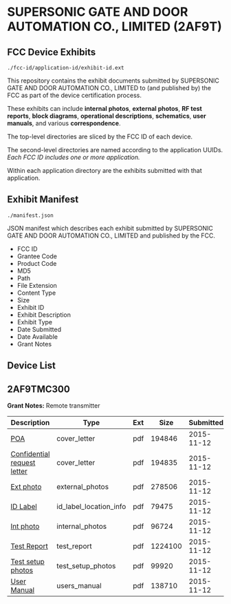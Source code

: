 # SUPERSONIC GATE AND DOOR AUTOMATION CO., LIMITED (2AF9T)
## FCC Device Exhibits

```
./fcc-id/application-id/exhibit-id.ext
```

This repository contains the exhibit documents submitted by SUPERSONIC GATE AND DOOR AUTOMATION CO., LIMITED to (and published by) the FCC as part of the device certification process.

These exhibits can include **internal photos**, **external photos**, **RF test reports**, **block diagrams**, **operational descriptions**, **schematics**, **user manuals**, and various **correspondence**.

The top-level directories are sliced by the FCC ID of each device.

The second-level directories are named according to the application UUIDs. *Each FCC ID includes one or more application.*

Within each application directory are the exhibits submitted with that application. 

## Exhibit Manifest

```
./manifest.json
```

JSON manifest which describes each exhibit submitted by SUPERSONIC GATE AND DOOR AUTOMATION CO., LIMITED and published by the FCC.

- FCC ID
- Grantee Code
- Product Code
- MD5
- Path
- File Extension
- Content Type
- Size
- Exhibit ID
- Exhibit Description
- Exhibit Type
- Date Submitted
- Date Available
- Grant Notes

## Device List
## 2AF9TMC300
**Grant Notes:** Remote transmitter

| Description | Type | Ext | Size | Submitted | Available |
| ----------- | ---- | --- | ---- | --------- | --------- |
| [POA](2AF9TMC300/35399ced4865a1bf9700e7e493a83dad/2811145.pdf) | cover_letter | pdf | 194846 | 2015-11-12 | 2015-11-13 |
| [Confidential request letter](2AF9TMC300/35399ced4865a1bf9700e7e493a83dad/2811146.pdf) | cover_letter | pdf | 194835 | 2015-11-12 | 2015-11-13 |
| [Ext photo](2AF9TMC300/35399ced4865a1bf9700e7e493a83dad/2811149.pdf) | external_photos | pdf | 278506 | 2015-11-12 | 2015-11-13 |
| [ID Label](2AF9TMC300/35399ced4865a1bf9700e7e493a83dad/2811151.pdf) | id_label_location_info | pdf | 79475 | 2015-11-12 | 2015-11-13 |
| [Int photo](2AF9TMC300/35399ced4865a1bf9700e7e493a83dad/2811150.pdf) | internal_photos | pdf | 96724 | 2015-11-12 | 2015-11-13 |
| [Test Report](2AF9TMC300/35399ced4865a1bf9700e7e493a83dad/2811147.pdf) | test_report | pdf | 1224100 | 2015-11-12 | 2015-11-13 |
| [Test setup photos](2AF9TMC300/35399ced4865a1bf9700e7e493a83dad/2811148.pdf) | test_setup_photos | pdf | 99920 | 2015-11-12 | 2015-11-13 |
| [User Manual](2AF9TMC300/35399ced4865a1bf9700e7e493a83dad/2811152.pdf) | users_manual | pdf | 138710 | 2015-11-12 | 2015-11-13 |
